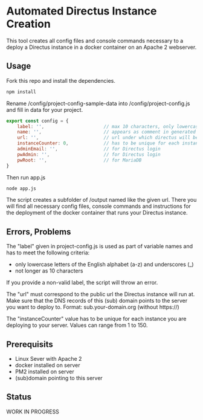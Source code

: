 # Automated Directus Instance Creation

This tool creates all config files and console commands necessary to a deploy a Directus instance in a docker container on an Apache 2 webserver.

## Usage

Fork this repo and install the dependencies.

```bash
npm install
```

Rename /config/project-config-sample-data into /config/project-config.js and fill in data for your project.

```js
export const config = {
    label: '',                      // max 10 characters, only lowercase letters and underscores
    name: '',                       // appears as comment in generated files
    url: '',                        // url under which directus will be accessible (without https://)
    instanceCounter: 0,             // has to be unique for each instance on given server
    adminEmail: '',                 // for Directus login
    pwAdmin: '',                    // for Directus login
    pwRoot: '',                     // for MariaDB
}
```
Then run app.js

```bash
node app.js
```
The script creates a subfolder of /output named like the given url. There you will find all necessary config files, console commands and instructions for the deployment of the docker container that runs your Directus instance.

## Errors, Problems

The "label" given in project-config.js is used as part of variable names and has to meet the following criteria:

* only lowercase letters of the English alphabet (a-z) and underscores (_)
* not longer as 10 characters

If you provide a non-valid label, the script will throw an error.

The "url" must correspond to the public url the Directus instance will run at. Make sure that the DNS records of this (sub) domain points to the server you want to deploy to. Format: sub.your-domain.org (without https://)

The "instanceCounter" value has to be unique for each instance you are deploying to your server. Values can range from 1 to 150.


## Prerequisits

- Linux Sever with Apache 2
- docker installed on server
- PM2 installed on server
- (sub)domain pointing to this server

## Status

WORK IN PROGRESS
